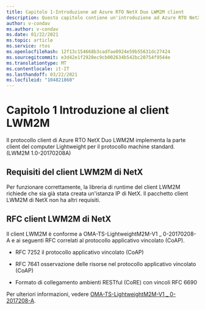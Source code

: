 ```yaml
---
title: Capitolo 1-Introduzione ad Azure RTO NetX Duo LWM2M client
description: Questo capitolo contiene un'introduzione ad Azure RTO NetX Duo Lightweight Machine a Machine Protocol client.
author: v-condav
ms.author: v-condav
ms.date: 01/22/2021
ms.topic: article
ms.service: rtos
ms.openlocfilehash: 12f13c154668b3cadfae0924e59b55631dc27424
ms.sourcegitcommit: e3d42e1f2920ec9cb002634b542bc20754f9544e
ms.translationtype: MT
ms.contentlocale: it-IT
ms.lasthandoff: 03/22/2021
ms.locfileid: "104821860"
---
```

# <a name="chapter-1--introduction-to-lwm2m-client"></a>Capitolo 1 Introduzione al client LWM2M

Il protocollo client di Azure RTO NetX Duo LWM2M implementa la parte client del computer Lightweight per il protocollo machine standard. (LWM2M 1.0-20170208A)

## <a name="netx-lwm2m-client-requirements"></a>Requisiti del client LWM2M di NetX

Per funzionare correttamente, la libreria di runtime del client LWM2M richiede che sia già stata creata un'istanza IP di NetX. Il pacchetto client LWM2M di NetX non ha altri requisiti.

## <a name="netx-lwm2m-client-rfcs"></a>RFC client LWM2M di NetX

Il client LWM2M è conforme a OMA-TS-LightweightM2M-V1 \_ 0-20170208-A e ai seguenti RFC correlati al protocollo applicativo vincolato (CoAP).

* RFC 7252 il protocollo applicativo vincolato (CoAP)

* RFC 7641 osservazione delle risorse nel protocollo applicativo vincolato (CoAP)

* Formato di collegamento ambienti RESTful (CoRE) con vincoli RFC 6690

Per ulteriori informazioni, vedere [OMA-TS-LightweightM2M-V1 \_ 0-2017208-A](http://www.openmobilealliance.org/release/LightweightM2M/V1_0-20170208-A/OMA-TS-LightweightM2M-V1_0-20170208-A.pdf).
